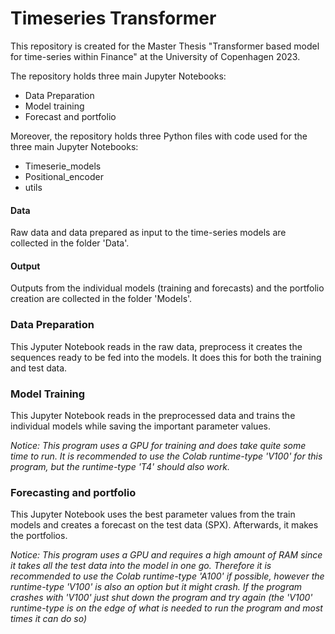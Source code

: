 # Timeseries Transformer

This repository is created for the Master Thesis "Transformer based model for time-series within Finance" at the University of Copenhagen 2023.

The repository holds three main Jupyter Notebooks:
- Data Preparation
- Model training
- Forecast and portfolio

Moreover, the repository holds three Python files with code used for the three main Jupyter Notebooks:
- Timeserie_models
- Positional_encoder
- utils

#### Data
Raw data and data prepared as input to the time-series models are collected in the folder 'Data'.

#### Output
Outputs from the individual models (training and forecasts) and the portfolio creation are collected in the folder 'Models'.


### Data Preparation
This Jyputer Notebook reads in the raw data, preprocess it creates the sequences ready to be fed into the models. It does this for both the training and test data.

### Model Training
This Jupyter Notebook reads in the preprocessed data and trains the individual models while saving the important parameter values.

*Notice: This program uses a GPU for training and does take quite some time to run. It is recommended to use the Colab runtime-type 'V100' for this program, but the runtime-type 'T4' should also work.*

### Forecasting and portfolio
This Jupyter Notebook uses the best parameter values from the train models and creates a forecast on the test data (SPX). Afterwards, it makes the portfolios.

*Notice: This program uses a GPU and requires a high amount of RAM since it takes all the test data into the model in one go. Therefore it is recommended to use the Colab runtime-type 'A100' if possible, however the runtime-type 'V100' is also an option but it might crash. If the program crashes with 'V100' just shut down the program and try again (the 'V100' runtime-type is on the edge of what is needed to run the program and most times it can do so)*


